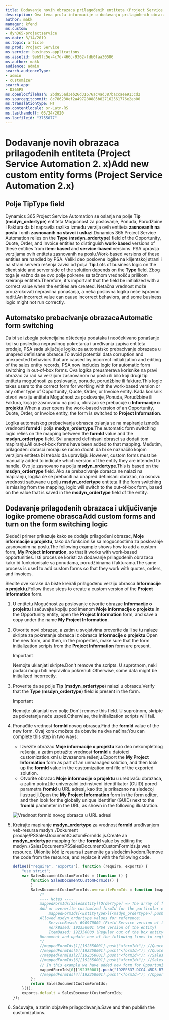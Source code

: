 ```yaml
---
title: Dodavanje novih obrazaca prilagođenih entiteta (Project Service Automation 2. x)
description: Ova tema pruža informacije o dodavanju prilagođenih obrazaca entiteta za mogućnosti za poslovanje, ponude, porudžbine ili fakture u aplikaciji Dynamics 365 Project Service Automation 2.x.
author: makk
manager: kfend
ms.custom:
- dyn365-projectservice
ms.date: 3/14/2019
ms.topic: article
ms.prod: Project Service
ms.service: business-applications
ms.assetid: 9eb9fc5e-4c7d-466c-9362-fdb0faa30506
ms.author: makk
audience: admin
search.audienceType:
- admin
- customizer
search.app:
- D365PS
ms.openlocfilehash: 2bd955ad3eb26d31676ac4ad387baccaee913cd2
ms.sourcegitcommit: 8c786230ef2a497280885b827162561776e2eb00
ms.translationtype: HT
ms.contentlocale: sr-Latn-RS
ms.lasthandoff: 03/24/2020
ms.locfileid: "3755077"
---
```

# <a name="add-new-custom-entity-forms-project-service-automation-2x"></a><span data-ttu-id="1d618-103">Dodavanje novih obrazaca prilagođenih entiteta (Project Service Automation 2. x)</span><span class="sxs-lookup"><span data-stu-id="1d618-103">Add new custom entity forms (Project Service Automation 2.x)</span></span>

## <a name="type-field"></a><span data-ttu-id="1d618-104">Polje Tip</span><span class="sxs-lookup"><span data-stu-id="1d618-104">Type field</span></span> 

<span data-ttu-id="1d618-105">Dynamics 365 Project Service Automation se oslanja na polje **Tip** (**msdyn\_ordertype**) entiteta Mogućnost za poslovanje, Ponuda, Porudžbine i Faktura da bi napravila razlika između verzija ovih entiteta **zasnovanih na poslu** i onih **zasnovanih na stavci** i **usluzi**.</span><span class="sxs-lookup"><span data-stu-id="1d618-105">Dynamics 365 Project Service Automation relies on the **Type** (**msdyn\_ordertype**) field of the Opportunity, Quote, Order, and Invoice entities to distinguish **work-based** versions of these entities from **item-based** and **service-based** versions.</span></span> <span data-ttu-id="1d618-106">PSA upravlja verzijama ovih entiteta zasnovanih na poslu.</span><span class="sxs-lookup"><span data-stu-id="1d618-106">Work-based versions of these entities are handled by PSA.</span></span> <span data-ttu-id="1d618-107">Veliki deo poslovne logike na klijentskoj strani i na strani servera rešenja zavisi od polja **Tip**.</span><span class="sxs-lookup"><span data-stu-id="1d618-107">Lots of business logic on the client side and server side of the solution depends on the **Type** field.</span></span> <span data-ttu-id="1d618-108">Zbog toga je važno da se ovo polje pokrene sa tačnom vrednošću prilikom kreiranja entiteta.</span><span class="sxs-lookup"><span data-stu-id="1d618-108">Therefore, it's important that the field be initialized with a correct value when the entities are created.</span></span> <span data-ttu-id="1d618-109">Netačna vrednost može prouzrokovati nepravilna ponašanja, a neka poslovna logika neće ispravno raditi.</span><span class="sxs-lookup"><span data-stu-id="1d618-109">An incorrect value can cause incorrect behaviors, and some business logic might not run correctly.</span></span>

## <a name="automatic-form-switching"></a><span data-ttu-id="1d618-110">Automatsko prebacivanje obrazaca</span><span class="sxs-lookup"><span data-stu-id="1d618-110">Automatic form switching</span></span>

<span data-ttu-id="1d618-111">Da bi se izbegla potencijalna oštećenja podataka i neočekivano ponašanje koji su posledica nepravilnog pokretanja i uređivanja zapisa entiteta prodaje, PSA sada uključuje logiku za automatsko prebacivanje obrazaca u unapred definisane obrasce.</span><span class="sxs-lookup"><span data-stu-id="1d618-111">To avoid potential data corruption and unexpected behaviors that are caused by incorrect initialization and editing of the sales entity records, PSA now includes logic for automatic form switching in out-of-box forms.</span></span> <span data-ttu-id="1d618-112">Ova logika preusmerava korisnike na pravi obrazac za rad sa verzijom zasnovanom na poslu ili bilo koji drugi tip entiteta mogućnosti za poslovanje, ponude, porudžbine ili fakture.</span><span class="sxs-lookup"><span data-stu-id="1d618-112">This logic takes users to the correct form for working with the work-based version or any other type of Opportunity, Quote, Order, or Invoice entity.</span></span> <span data-ttu-id="1d618-113">Kada korisnik otvori verziju entiteta Mogućnost za poslovanje, Ponuda, Porudžbine ili Faktura, koja je zasnovanu na poslu, obrazac se prebacuje u **Informacije o projektu**.</span><span class="sxs-lookup"><span data-stu-id="1d618-113">When a user opens the work-based version of an Opportunity, Quote, Order, or Invoice entity, the form is switched to **Project Information**.</span></span>

<span data-ttu-id="1d618-114">Logika automatskog prebacivanja obrasca oslanja se na mapiranje između vrednosti **formId** i polja **msdyn\_ordertype**.</span><span class="sxs-lookup"><span data-stu-id="1d618-114">The automatic form switching logic relies on the mapping between the **formId** value and the **msdyn\_ordertype** field.</span></span> <span data-ttu-id="1d618-115">Svi unapred definisani obrasci su dodati tom mapiranju.</span><span class="sxs-lookup"><span data-stu-id="1d618-115">All out-of-box forms have been added to that mapping.</span></span> <span data-ttu-id="1d618-116">Međutim, prilagođeni obrasci moraju se ručno dodati da bi se naznačilo kojom verzijom entiteta bi trebalo da upravljaju.</span><span class="sxs-lookup"><span data-stu-id="1d618-116">However, custom forms must be manually added to indicate which version of the entity they are intended to handle.</span></span> <span data-ttu-id="1d618-117">Ovo je zasnovano na polju **msdyn\_ordertype**.</span><span class="sxs-lookup"><span data-stu-id="1d618-117">This is based on the **msdyn\_ordertype** field.</span></span> <span data-ttu-id="1d618-118">Ako se prebacivanje obrasca ne nalazi na mapiranju, logika će se prebaciti na unapred definisani obrazac, na osnovu vrednosti sačuvane u polju **msdyn\_ordertype** entiteta.</span><span class="sxs-lookup"><span data-stu-id="1d618-118">If the form switching is missing from the mapping, logic will switch to the out-of-box form, based on the value that is saved in the **msdyn\_ordertype** field of the entity.</span></span>

## <a name="add-custom-forms-and-turn-on-the-form-switching-logic"></a><span data-ttu-id="1d618-119">Dodavanje prilagođenih obrazaca i uključivanje logike promene obrasca</span><span class="sxs-lookup"><span data-stu-id="1d618-119">Add custom forms and turn on the form switching logic</span></span>

<span data-ttu-id="1d618-120">Sledeći primer prikazuje kako se dodaje prilagođeni obrazac, **Moje informacije o projektu**, tako da funkcioniše sa mogućnostima za poslovanje zasnovanim na poslu.</span><span class="sxs-lookup"><span data-stu-id="1d618-120">The following example shows how to add a custom form, **My Project Information**, so that it works with work-based opportunities.</span></span> <span data-ttu-id="1d618-121">Isti proces se koristi za dodavanje prilagođenih obrazaca kako bi funkcionisale sa ponudama, porudžbinama i fakturama.</span><span class="sxs-lookup"><span data-stu-id="1d618-121">The same process is used to add custom forms so that they work with quotes, orders, and invoices.</span></span>

<span data-ttu-id="1d618-122">Sledite ove korake da biste kreirali prilagođenu verziju obrasca **Informacije o projektu**.</span><span class="sxs-lookup"><span data-stu-id="1d618-122">Follow these steps to create a custom version of the **Project Information** form.</span></span>

1. <span data-ttu-id="1d618-123">U entitetu Mogućnost za poslovanje otvorite obrazac **Informacije o projektu** i sačuvajte kopiju pod imenom **Moje informacije o projektu**.</span><span class="sxs-lookup"><span data-stu-id="1d618-123">In the Opportunity entity, open the **Project Information** form, and save a copy under the name **My Project Information**.</span></span>
2. <span data-ttu-id="1d618-124">Otvorite novi obrazac, a zatim u svojstvima proverite da li se tu nalaze skripte za pokretanje obrasca iz obrasca **Informacije o projektu**.</span><span class="sxs-lookup"><span data-stu-id="1d618-124">Open the new form, and then, in the properties, make sure that the form initialization scripts from the **Project Information** form are present.</span></span> 

    > [!IMPORTANT]
    > <span data-ttu-id="1d618-125">Nemojte uklanjati skripte.</span><span class="sxs-lookup"><span data-stu-id="1d618-125">Don't remove the scripts.</span></span> <span data-ttu-id="1d618-126">U suprotnom, neki podaci mogu biti nepravilno pokrenuti.</span><span class="sxs-lookup"><span data-stu-id="1d618-126">Otherwise, some data might be initialized incorrectly.</span></span>

3. <span data-ttu-id="1d618-127">Proverite da se polje **Tip** (**msdyn\_ordertype**) nalazi u obrascu.</span><span class="sxs-lookup"><span data-stu-id="1d618-127">Verify that the **Type** (**msdyn\_ordertype**) field is present in the form.</span></span> 

    > [!IMPORTANT]
    > <span data-ttu-id="1d618-128">Nemojte uklanjati ovo polje.</span><span class="sxs-lookup"><span data-stu-id="1d618-128">Don't remove this field.</span></span> <span data-ttu-id="1d618-129">U suprotnom, skripte za pokretanja neće uspeti.</span><span class="sxs-lookup"><span data-stu-id="1d618-129">Otherwise, the initialization scripts will fail.</span></span>

4. <span data-ttu-id="1d618-130">Pronađite vrednost **formId** novog obrasca.</span><span class="sxs-lookup"><span data-stu-id="1d618-130">Find the **formId** value of the new form.</span></span> <span data-ttu-id="1d618-131">Ovaj korak možete da obavite na dva načina:</span><span class="sxs-lookup"><span data-stu-id="1d618-131">You can complete this step in two ways:</span></span>

    - <span data-ttu-id="1d618-132">Izvezite obrazac **Moje informacije o projektu** kao deo nekompletnog rešenja, a zatim potražite vrednost **formId** u datoteci customization.xml u izvezenom rešenju.</span><span class="sxs-lookup"><span data-stu-id="1d618-132">Export the **My Project Information** form as part of an unmanaged solution, and then look up the **formId** value in the customization.xml file of the exported solution.</span></span>
    - <span data-ttu-id="1d618-133">Otvorite obrazac **Moje informacije o projektu** u uređivaču obrazaca, a zatim potražite univerzalni jedinstveni identifikator (GUID) pored parametra **fromId** u URL adresi, kao što je prikazano na sledećoj ilustraciji.</span><span class="sxs-lookup"><span data-stu-id="1d618-133">Open the **My Project Information** form in the form editor, and then look for the globally unique identifier (GUID) next to the **fromId** parameter in the URL, as shown in the following illustration.</span></span>

    ![Vrednost formId novog obrasca u URL adresi](media/how-to-add-custom-forms-in-v2.0.png)

5. <span data-ttu-id="1d618-135">Kreirajte mapiranje **msdyn\_ordertype** za vrednost **formId** uređivanjem veb-resursa msdyn\_/Dokument prodaje/PSSalesDocumentCustomFormIds.js.</span><span class="sxs-lookup"><span data-stu-id="1d618-135">Create an **msdyn\_ordertype** mapping for the **formId** value by editing the msdyn\_/SalesDocument/PSSalesDocumentCustomFormIds.js web resource.</span></span> <span data-ttu-id="1d618-136">Uklonite kôd iz resursa i zamenite ga sledećim kodom.</span><span class="sxs-lookup"><span data-stu-id="1d618-136">Remove the code from the resource, and replace it with the following code.</span></span>

    ```javascript
    define(["require", "exports"], function (require, exports) {
        "use strict";
        var SalesDocumentCustomFormIds = (function () {
            function SalesDocumentCustomFormIds() {
            }
            SalesDocumentCustomFormIds.overwriteFormIds = function (mappedFormIds) {
                /*
                ---- Notes ----
                mappedFormIds[SalesEntity][OrderType] => The array of forms IDs that support particular entity and order type
                Add or overwrite customized formId for the particular entity and order type by calling:
                    mappedFormIds[<EntityType>][<msdyn_ordertype>].push("<formId>");
                Allowed msdyn_ordertype values for reference:
                    ServiceBased: 690970002 (Field Service version of the entity)
                    WorkBased: 192350001 (PSA version of the entity)
                    ItemBased: 192350000 (Regular out of the box entity)
                Uncomment and update one of the following lines to register custom PSA form for required entity:
                */      
                //mappedFormIds[1][192350001].push("<formId>"); //Quote
                //mappedFormIds[5][192350001].push("<formId>"); //Quote Line
                //mappedFormIds[2][192350001].push("<formId>"); //Sales Order
                //mappedFormIds[6][192350001].push("<formId>"); //Sales Order Line
                // In this example we have added new form for Opportunity
                mappedFormIds[0][192350001].push("192EE537-DCC4-45D3-B7AF-EA694B9113D2"); //Opportunity
                //mappedFormIds[4][192350001].push("<formId>"); //Opportunity Line
            };
            return SalesDocumentCustomFormIds;
        }());
        exports.default = SalesDocumentCustomFormIds;
    });
    ```

6. <span data-ttu-id="1d618-137">Sačuvajte, a zatim objavite prilagođavanja.</span><span class="sxs-lookup"><span data-stu-id="1d618-137">Save and then publish the customizations.</span></span>
